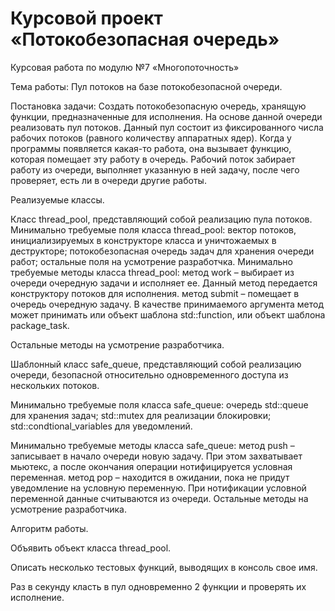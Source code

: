 # Курсовой проект «Потокобезопасная очередь»

Курсовая работа по модулю №7 «Многопоточность»

Тема работы: Пул потоков на базе потокобезопасной очереди.

Постановка задачи: Создать потокобезопасную очередь, хранящую функции, предназначенные для исполнения. На основе данной очереди реализовать пул потоков. 
Данный пул состоит из фиксированного числа рабочих потоков (равного количеству аппаратных ядер). Когда у программы появляется какая-то работа, она вызывает функцию, которая помещает эту работу в очередь. Рабочий поток забирает работу из очереди, выполняет указанную в ней задачу, после чего проверяет, есть ли в очереди другие работы.

Реализуемые классы.

Класс thread_pool, представляющий собой реализацию пула потоков.
Минимально требуемые поля класса thread_pool:
вектор потоков, инициализируемых в конструкторе класса и уничтожаемых в деструкторе;
потокобезопасная очередь задач для хранения очереди работ;
остальные поля на усмотрение разработчка.
Минимально требуемые методы класса thread_pool:
метод work – выбирает из очереди очередную задачи и исполняет ее. Данный метод передается конструктору потоков для исполнения.
метод submit – помещает в очередь очередную задачу. В качестве принимаемого аргумента метод может принимать или объект шаблона std::function, или объект шаблона package_task.

Остальные методы на усмотрение разработчика.

Шаблонный класс safe_queue, представляющий собой реализацию очереди, безопасной относительно одновременного доступа из нескольких потоков.

Минимально требуемые поля класса safe_queue:
очередь std::queue для хранения задач; 
std::mutex для реализации блокировки;
std::condtional_variables для уведомлений.

Минимально требуемые методы класса safe_queue:
метод push – записывает в начало очереди новую задачу. При этом захватывает мьютекс, а после окончания операции нотифицируется условная переменная.
метод pop – находится в ожидании, пока не придут уведомление на условную переменную. При нотификации условной переменной данные считываются из очереди.
Остальные методы на усмотрение разработчика.

Алгоритм работы.

Объявить объект класса thread_pool.

Описать несколько тестовых функций, выводящих в консоль свое имя.

Раз в секунду класть в пул одновременно 2 функции и проверять их исполнение.






